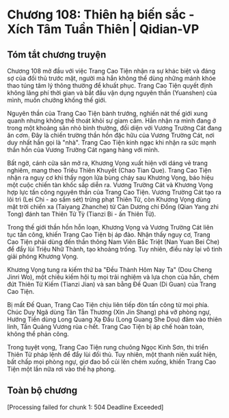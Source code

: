 # Chương 108: Thiên hạ biến sắc  - Xích Tâm Tuần Thiên | Qidian-VP

## Tóm tắt chương truyện

Chương 108 mở đầu với việc Trang Cao Tiện nhận ra sự khác biệt và đáng sợ của đối thủ trước mặt, người mà hắn không thể dùng những mánh khóe thao túng tâm lý thông thường để khuất phục. Trang Cao Tiện quyết định không lãng phí thời gian và bắt đầu vận dụng nguyên thần (Yuanshen) của mình, muốn chưởng khống thế giới.

Nguyên thần của Trang Cao Tiện bành trướng, nghiền nát thế giới xung quanh nhưng không thể thoát khỏi sự giam cầm. Hắn nhận ra mình đang ở trong một khoảng sân nhỏ bình thường, đối diện với Vương Trường Cát đang ăn cơm. Đây là chiến trường thần hồn đặc hữu của Vương Trường Cát, nơi duy nhất hắn gọi là "nhà". Trang Cao Tiện kinh ngạc khi nhận ra sức mạnh thần hồn của Vương Trường Cát ngang hàng với mình.

Bất ngờ, cánh cửa sân mở ra, Khương Vọng xuất hiện với dáng vẻ trang nghiêm, mang theo Triêu Thiên Khuyết (Chao Tian Que). Trang Cao Tiện nhận ra nguy cơ khi thấy ngọn lửa bùng cháy sau Khương Vọng, báo hiệu một cuộc chiến tàn khốc sắp diễn ra. Vương Trường Cát và Khương Vọng hợp lực tấn công nguyên thần của Trang Cao Tiện. Vương Trường Cát tạo ra lôi trì (Lei Chi - ao sấm sét) trừng phạt Thiên Tử, còn Khương Vọng dùng mặt trời chiến xa (Taiyang Zhanche) từ Càn Dương chi Đồng (Qian Yang zhi Tong) đánh tan Thiên Tử Tỳ (Tianzi Bi - ấn Thiên Tử).

Trong thế giới thần hồn hỗn loạn, Khương Vọng và Vương Trường Cát liên tục tấn công, khiến Trang Cao Tiện bị áp đảo. Nhận thấy nguy cơ, Trang Cao Tiện phải dùng đến thần thông Nam Viên Bắc Triệt (Nan Yuan Bei Che) để đẩy lùi Triệu Nhữ Thành, tạo khoảng trống. Tuy nhiên, điều này lại vô tình giải phóng Khương Vọng.

Khương Vọng tung ra kiếm thứ ba "Đều Thành Hôm Nay Ta" (Dou Cheng Jinri Wo), một chiêu kiếm hội tụ mọi trải nghiệm và lựa chọn của hắn, chém đứt Thiên Tử Kiếm (Tianzi Jian) và san bằng Đế Quan (Di Guan) của Trang Cao Tiện.

Bị mất Đế Quan, Trang Cao Tiện chịu liên tiếp đòn tấn công từ mọi phía. Chúc Duy Ngã dùng Tân Tẫn Thương (Xin Jin Shang) phá vỡ phòng ngự, Hướng Tiền dùng Long Quang Xạ Đấu (Long Guang She Dou) đâm vào thiên linh, Tần Quảng Vương rủa c·hết. Trang Cao Tiện bị áp chế hoàn toàn, không thể phản công.

Trong tuyệt vọng, Trang Cao Tiện rung chuông Ngọc Kinh Sơn, thi triển Thiên Tử pháp lệnh để đẩy lùi đối thủ. Tuy nhiên, một thanh niên xuất hiện, bất chấp mọi phòng ngự, giơ đao bổ củi lên chém xuống, khiến Trang Cao Tiện một lần nữa rơi vào thế hạ phong.

## Toàn bộ chương

[Processing failed for chunk 1: 504 Deadline Exceeded]